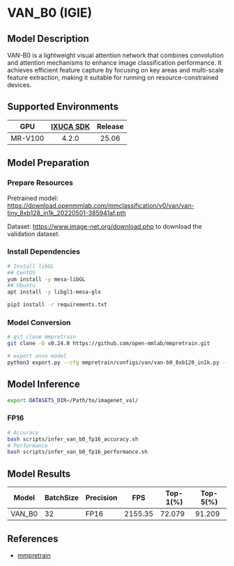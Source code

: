 # VAN_B0 (IGIE)

## Model Description

VAN-B0 is a lightweight visual attention network that combines convolution and attention mechanisms to enhance image classification performance. It achieves efficient feature capture by focusing on key areas and multi-scale feature extraction, making it suitable for running on resource-constrained devices.

## Supported Environments

| GPU    | [IXUCA SDK](https://gitee.com/deep-spark/deepspark#%E5%A4%A9%E6%95%B0%E6%99%BA%E7%AE%97%E8%BD%AF%E4%BB%B6%E6%A0%88-ixuca) | Release |
| :----: | :----: | :----: |
| MR-V100 | 4.2.0     |  25.06  |

## Model Preparation

### Prepare Resources

Pretrained model: <https://download.openmmlab.com/mmclassification/v0/van/van-tiny_8xb128_in1k_20220501-385941af.pth>

Dataset: <https://www.image-net.org/download.php> to download the validation dataset.

### Install Dependencies

```bash
# Install libGL
## CentOS
yum install -y mesa-libGL
## Ubuntu
apt install -y libgl1-mesa-glx

pip3 install -r requirements.txt
```

### Model Conversion

```bash
# git clone mmpretrain
git clone -b v0.24.0 https://github.com/open-mmlab/mmpretrain.git

# export onnx model
python3 export.py --cfg mmpretrain/configs/van/van-b0_8xb128_in1k.py --weight van-tiny_8xb128_in1k_20220501-385941af.pth --output van_b0.onnx

```

## Model Inference

```bash
export DATASETS_DIR=/Path/to/imagenet_val/
```

### FP16

```bash
# Accuracy
bash scripts/infer_van_b0_fp16_accuracy.sh
# Performance
bash scripts/infer_van_b0_fp16_performance.sh
```

## Model Results

| Model      | BatchSize | Precision | FPS      | Top-1(%) | Top-5(%) |
| ---------- | --------- | --------- | -------- | -------- | -------- |
| VAN_B0     | 32        | FP16      | 2155.35  | 72.079   | 91.209   |

## References

- [mmpretrain](https://github.com/open-mmlab/mmpretrain)
